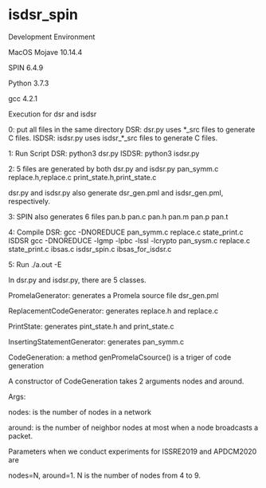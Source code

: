 # isdsr_spin

Development Environment

MacOS Mojave 10.14.4

SPIN 6.4.9

Python 3.7.3

gcc 4.2.1


Execution for dsr and isdsr

0:
put all files in the same directory
DSR: dsr.py uses \*\_src files to generate C files.
ISDSR: isdsr.py uses isdsr_*_src files to generate C files.

1:
Run Script
DSR: python3 dsr.py
ISDSR: python3 isdsr.py

2:
5 files are generated by both dsr.py and isdsr.py
pan_symm.c
replace.h,replace.c
print_state.h,print_state.c

dsr.py and isdsr.py also generate dsr_gen.pml and isdsr_gen.pml, respectively.


3:
SPIN also generates 6 files 
pan.b pan.c pan.h pan.m pan.p pan.t


4:
Compile
DSR: gcc -DNOREDUCE pan_symm.c replace.c state_print.c
ISDSR gcc -DNOREDUCE -lgmp -lpbc -lssl -lcrypto pan_sysm.c replace.c state_print.c ibsas.c isdsr_spin.c ibsas_for_isdsr.c

5:
Run
./a.out -E


In dsr.py and isdsr.py, there are 5 classes.

PromelaGenerator: generates a Promela source file dsr_gen.pml

ReplacementCodeGenerator: generates replace.h and replace.c

PrintState: generates pint_state.h and print_state.c

InsertingStatementGenerator: generates pan_symm.c

CodeGeneration: a method genPromelaCsource() is a triger of code generation


A constructor of CodeGeneration takes 2 arguments nodes and around.

Args:

nodes: is the number of nodes in a network

around: is the number of neighbor nodes at most when a node broadcasts a packet.

Parameters when we conduct experiments for ISSRE2019 and APDCM2020 are

nodes=N, around=1.
N is the number of nodes from 4 to 9.

